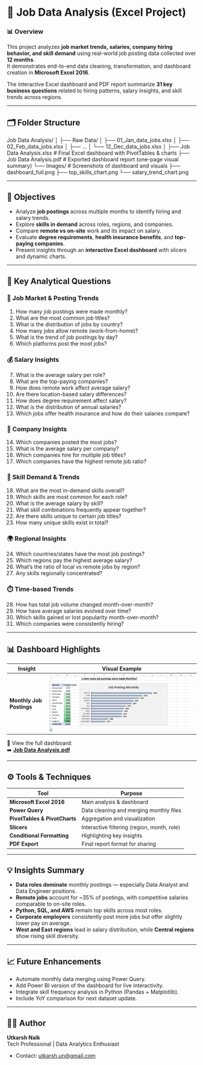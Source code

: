 # 💼 Job Data Analysis (Excel Project)

### 📊 Overview
This project analyzes **job market trends, salaries, company hiring behavior, and skill demand** using real-world job posting data collected over **12 months**.  
It demonstrates end-to-end data cleaning, transformation, and dashboard creation in **Microsoft Excel 2016**.

The interactive Excel dashboard and PDF report summarize **31 key business questions** related to hiring patterns, salary insights, and skill trends across regions.

---

## 🗂️ Folder Structure

Job Data Analysis/
│
├── Raw Data/
│   ├── 01_Jan_data_jobs.xlsx
│   ├── 02_Feb_data_jobs.xlsx
│   ├── ...
│   └── 12_Dec_data_jobs.xlsx
│
├── Job Data Analysis.xlsx        # Final Excel dashboard with PivotTables & charts
├── Job Data Analysis.pdf         # Exported dashboard report (one-page visual summary)
└── Images/                       # Screenshots of dashboard and visuals
    ├── dashboard_full.png
    ├── top_skills_chart.png
    └── salary_trend_chart.png


---

## 🎯 Objectives

- Analyze **job postings** across multiple months to identify hiring and salary trends.
- Explore **skills in demand** across roles, regions, and companies.
- Compare **remote vs on-site** work and its impact on salary.
- Evaluate **degree requirements**, **health insurance benefits**, and **top-paying companies**.
- Present insights through an **interactive Excel dashboard** with slicers and dynamic charts.

---

## 🧮 Key Analytical Questions

### 📅 Job Market & Posting Trends
1. How many job postings were made monthly?  
2. What are the most common job titles?  
3. What is the distribution of jobs by country?  
4. How many jobs allow remote (work-from-home)?  
5. What is the trend of job postings by day?  
6. Which platforms post the most jobs?

### 💰 Salary Insights
7. What is the average salary per role?  
8. What are the top-paying companies?  
9. How does remote work affect average salary?  
10. Are there location-based salary differences?  
11. How does degree requirement affect salary?  
12. What is the distribution of annual salaries?  
13. Which jobs offer health insurance and how do their salaries compare?

### 🏢 Company Insights
14. Which companies posted the most jobs?  
15. What is the average salary per company?  
16. Which companies hire for multiple job titles?  
17. Which companies have the highest remote job ratio?

### 🧠 Skill Demand & Trends
18. What are the most in-demand skills overall?  
19. Which skills are most common for each role?  
20. What is the average salary by skill?  
21. What skill combinations frequently appear together?  
22. Are there skills unique to certain job titles?  
23. How many unique skills exist in total?

### 🌍 Regional Insights
24. Which countries/states have the most job postings?  
25. Which regions pay the highest average salary?  
26. What’s the ratio of local vs remote jobs by region?  
27. Any skills regionally concentrated?

### ⏱️ Time-based Trends
28. How has total job volume changed month-over-month?  
29. How have average salaries evolved over time?  
30. Which skills gained or lost popularity month-over-month?  
31. Which companies were consistently hiring?

---

## 📊 Dashboard Highlights

| Insight | Visual Example |
|----------|----------------|
| **Monthly Job Postings** | ![Monthly Jobs](Images/job_posting_monthly.png) |

📄 View the full dashboard:  
➡️ [**Job Data Analysis.pdf**](Dashboard_preview.pdf)

---

## ⚙️ Tools & Techniques

| Tool | Purpose |
|------|----------|
| **Microsoft Excel 2016** | Main analysis & dashboard |
| **Power Query** | Data cleaning and merging monthly files |
| **PivotTables & PivotCharts** | Aggregation and visualization |
| **Slicers** | Interactive filtering (region, month, role) |
| **Conditional Formatting** | Highlighting key insights |
| **PDF Export** | Final report format for sharing |

---

## 💡 Insights Summary

- **Data roles dominate** monthly postings — especially Data Analyst and Data Engineer positions.  
- **Remote jobs** account for ~35% of postings, with competitive salaries comparable to on-site roles.  
- **Python, SQL, and AWS** remain top skills across most roles.  
- **Corporate employers** consistently post more jobs but offer slightly lower pay on average.  
- **West and East regions** lead in salary distribution, while **Central regions** show rising skill diversity.

---

## 📈 Future Enhancements

- Automate monthly data merging using Power Query.  
- Add Power BI version of the dashboard for live interactivity.  
- Integrate skill frequency analysis in Python (Pandas + Matplotlib).  
- Include YoY comparison for next dataset update.

---

## 🧑‍💻 Author

**Utkarsh Naik**  
Tech Professional | Data Analytics Enthusiast  
- Contact: utkarsh.un@gmail.com

